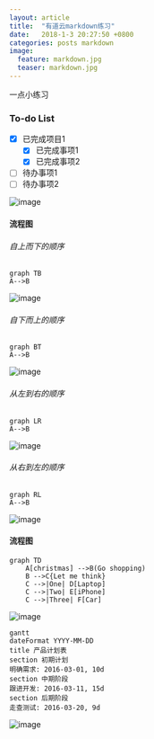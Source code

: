 ```yaml
---
layout: article
title:  "有道云markdown练习"
date:   2018-1-3 20:27:50 +0800
categories: posts markdown
image:
  feature: markdown.jpg
  teaser: markdown.jpg
---
```


一点小练习


### To-do List

- [x] 已完成项目1
  - [x] 已完成事项1 
  - [x] 已完成事项2
 - [ ] 待办事项1
 - [ ] 待办事项2
 
![image](http://ww2.sinaimg.cn/large/0060lm7Tly1fn3q0ldieoj30hn05cdfx.jpg)

#### 流程图
###### 自上而下的顺序

```
graph TB
A-->B
```

![image](http://ww1.sinaimg.cn/large/0060lm7Tly1fn3q0so2tnj30hb06hdfp.jpg)

###### 自下而上的顺序
```
graph BT
A-->B
```

![image](http://ww2.sinaimg.cn/large/0060lm7Tly1fn3q0wfvxnj30hm06tjr9.jpg)

###### 从左到右的顺序
```
graph LR
A-->B
```

![image](http://ww3.sinaimg.cn/large/0060lm7Tly1fn3q10ct82j30hx048mx0.jpg)

###### 从右到左的顺序
```
graph RL
A-->B
```

![image](http://ww1.sinaimg.cn/large/0060lm7Tly1fn3q14wvwjj30hd048745.jpg)

#### 流程图

```
graph TD
    A[christmas] -->B(Go shopping)
    B -->C{Let me think}
    C -->|One| D[Laptop]
    C -->|Two| E[iPhone]
    C -->|Three| F[Car]
```

![image](http://ww4.sinaimg.cn/large/0060lm7Tly1fn3q190028j30hg0e4aae.jpg)

```
gantt
dateFormat YYYY-MM-DD
title 产品计划表
section 初期计划
明确需求: 2016-03-01, 10d
section 中期阶段
跟进开发: 2016-03-11, 15d
section 后期阶段
走查测试: 2016-03-20, 9d
```

![image](http://ww1.sinaimg.cn/large/0060lm7Tly1fn3q1dn022j30hq08g0tj.jpg)

